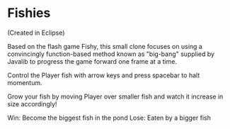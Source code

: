 
# Fishies

(Created in Eclipse)

Based on the flash game Fishy, this small clone focuses on using a convincingly function-based method known as "big-bang" 
supplied by Javalib to progress the game forward one frame at a time. 

Control the Player fish with arrow keys and press spacebar to halt momentum.

Grow your fish by moving Player over smaller fish and watch it increase in size accordingly!

Win: Become the biggest fish in the pond
Lose: Eaten by a bigger fish
